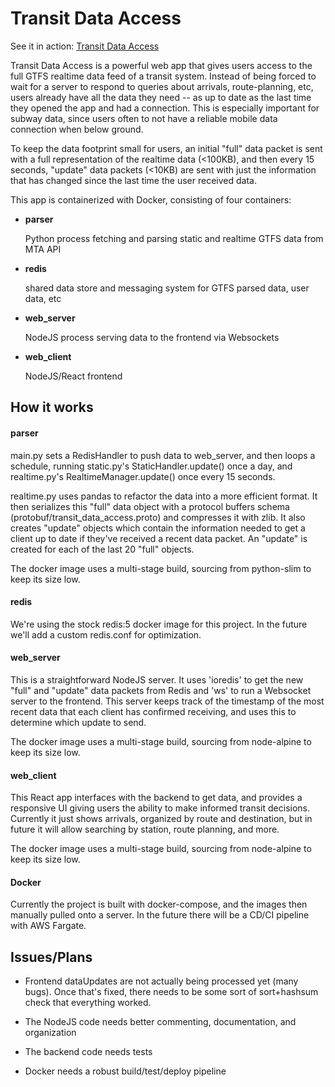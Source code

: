 # Transit Data Access

See it in action: [Transit Data Access](http://www.markfarnum.com)

Transit Data Access is a powerful web app that gives users access to
the full GTFS realtime data feed of a transit system. Instead of being
forced to wait for a server to respond to queries about arrivals,
route-planning, etc, users already have all the data they need -- as up
to date as the last time they opened the app and had a connection. This
is especially important for subway data, since users often to not have
a reliable mobile data connection when below ground.

To keep the data footprint small for users, an initial "full" data packet is
sent with a full representation of the realtime data (<100KB), and then
every 15 seconds, "update" data packets (<10KB) are sent with just the information
that has changed since the last time the user received data.

This app is containerized with Docker, consisting of four containers:

* **parser**

	Python process fetching and parsing static and realtime GTFS data from MTA API

* **redis**

	shared data store and messaging system for GTFS parsed data, user data, etc

* **web_server**

	NodeJS process serving data to the frontend via Websockets

* **web_client**

	NodeJS/React frontend


How it works
------

#### parser

main.py sets a RedisHandler to push data to web_server, and then loops a schedule,
running static.py's StaticHandler.update() once a day, and realtime.py's RealtimeManager.update()
once every 15 seconds.

realtime.py uses pandas to refactor the data into a more efficient format. It then serializes this "full"
data object with a protocol buffers schema (protobuf/transit_data_access.proto) and compresses it with zlib.
It also creates "update" objects which contain the information needed to get a client up to date
if they've received a recent data packet. An "update" is created for each of the last 20 "full" objects.

The docker image uses a multi-stage build, sourcing from python-slim to keep its size low.


#### redis

We're using the stock redis:5 docker image for this project.
In the future we'll add a custom redis.conf for optimization.


#### web_server

This is a straightforward NodeJS server. It uses 'ioredis' to get the new "full" and "update" data packets from Redis and 'ws' to run a Websocket server to the frontend. This server keeps track of the timestamp of the most recent data that each client has confirmed receiving, and uses this to determine which update to send.

The docker image uses a multi-stage build, sourcing from node-alpine to keep its size low.

#### web_client

This React app interfaces with the backend to get data, and provides a responsive UI giving users the ability to make informed transit decisions. Currently it just shows arrivals, organized by route and destination, but in future it will allow searching by station, route planning, and more.

The docker image uses a multi-stage build, sourcing from node-alpine to keep its size low.

#### Docker

Currently the project is built with docker-compose, and the images then manually pulled onto a server. In the future there will be a CD/CI pipeline with AWS Fargate.


Issues/Plans
------

* Frontend dataUpdates are not actually being processed yet (many bugs). Once that's fixed, there needs to be some sort of sort+hashsum check that everything worked.

* The NodeJS code needs better commenting, documentation, and organization

* The backend code needs tests

* Docker needs a robust build/test/deploy pipeline
